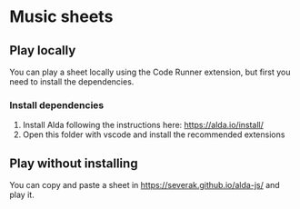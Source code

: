# Music sheets

## Play locally

You can play a sheet locally using the Code Runner extension, but first you need to install the dependencies.

### Install dependencies

1. Install Alda following the instructions here: https://alda.io/install/
2. Open this folder with vscode and install the recommended extensions

## Play without installing

You can copy and paste a sheet in https://severak.github.io/alda-js/ and play it.